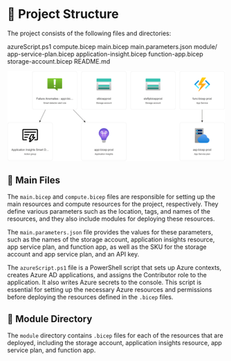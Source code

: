 # 📂 Project Structure

The project consists of the following files and directories:

azureScript.ps1
compute.bicep
main.bicep
main.parameters.json
module/
app-service-plan.bicep
application-insight.bicep
function-app.bicep
storage-account.bicep
README.md

![Azure Infrastructure](azure-infrastructure.png)

## 📄 Main Files

The `main.bicep` and `compute.bicep` files are responsible for setting up the main resources and compute resources for the project, respectively. They define various parameters such as the location, tags, and names of the resources, and they also include modules for deploying these resources.

The `main.parameters.json` file provides the values for these parameters, such as the names of the storage account, application insights resource, app service plan, and function app, as well as the SKU for the storage account and app service plan, and an API key.

The `azureScript.ps1` file is a PowerShell script that sets up Azure contexts, creates Azure AD applications, and assigns the Contributor role to the application. It also writes Azure secrets to the console. This script is essential for setting up the necessary Azure resources and permissions before deploying the resources defined in the `.bicep` files.

## 📁 Module Directory

The `module` directory contains `.bicep` files for each of the resources that are deployed, including the storage account, application insights resource, app service plan, and function app.
